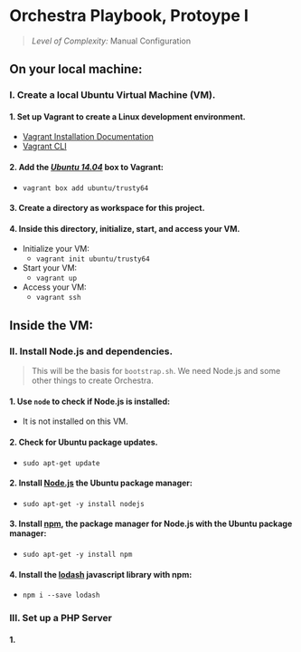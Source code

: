 # Orchestra Playbook, Protoype I
> *Level of Complexity:* Manual Configuration

## On your local machine:

### I. Create a local Ubuntu Virtual Machine (VM).
#### 1. Set up Vagrant to create a Linux development environment.

* [Vagrant Installation Documentation](https://www.vagrantup.com/docs/installation/)
* [Vagrant CLI](https://www.vagrantup.com/docs/cli/) 

#### 2. Add the [_Ubuntu 14.04_]((https://app.vagrantup.com/ubuntu/boxes/trusty64) ) box to Vagrant:
* `vagrant box add ubuntu/trusty64`

#### 3. Create a directory as workspace for this project. 
 
#### 4. Inside this directory, initialize, start, and access your VM.
  * Initialize your VM: 
    *  `vagrant init ubuntu/trusty64`
  * Start your VM:
    *  `vagrant up`
  * Access your VM:
    *  `vagrant ssh`

## Inside the VM:

### II. Install Node.js and dependencies.
> This will be the basis for `bootstrap.sh`. We need Node.js and some other things to create Orchestra.

#### 1. Use `node` to check if Node.js is installed:
* It is not installed on this VM.

#### 2. Check for Ubuntu package updates.
* `sudo apt-get update`
  
#### 2.  Install [Node.js](https://nodejs.org/en/) the Ubuntu package manager:
* `sudo apt-get -y install nodejs`
  
#### 3. Install [npm](https://docs.npmjs.com/), the package manager for Node.js with the Ubuntu package manager:
* `sudo apt-get -y install npm` 

#### 4. Install the [lodash](https://www.npmjs.com/package/lodash) javascript library with npm:
* `npm i --save lodash`

### III. Set up a PHP Server 

#### 1. 


